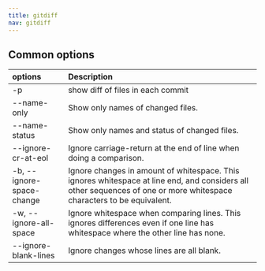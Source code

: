 ```yaml
---
title: gitdiff
nav: gitdiff
---
```


## Common options

|options                  |Description                                           |
|:------------------------|:-----------------------------------------------------|
|-p                       |show diff of files in each commit                     |
|--name-only              |Show only names of changed files.                     |
|--name-status            |Show only names and status of changed files.          |
|--ignore-cr-at-eol       |Ignore carriage-return at the end of line when doing a comparison.|
|-b, --ignore-space-change|Ignore changes in amount of whitespace. This ignores whitespace at line end, and considers all other sequences of one or more whitespace characters to be equivalent.|
|-w, --ignore-all-space   |Ignore whitespace when comparing lines. This ignores differences even if one line has whitespace where the other line has none.|
|--ignore-blank-lines     |Ignore changes whose lines are all blank.             |

